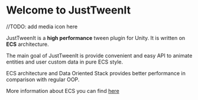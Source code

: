 # Welcome to JustTweenIt

//TODO: add media icon here


  JustTweenIt is a **high performance** tween plugin for Unity.
It is written on **ECS** architecture.

The main goal of JustTweenIt is provide convenient and easy API to animate entities and user custom data in pure ECS style.

ECS architecture and Data Oriented Stack provides better performance in comparison with regular OOP.

More information about ECS you can find [here](https://docs.unity3d.com/Packages/com.unity.entities@0.11/manual/index.html)

